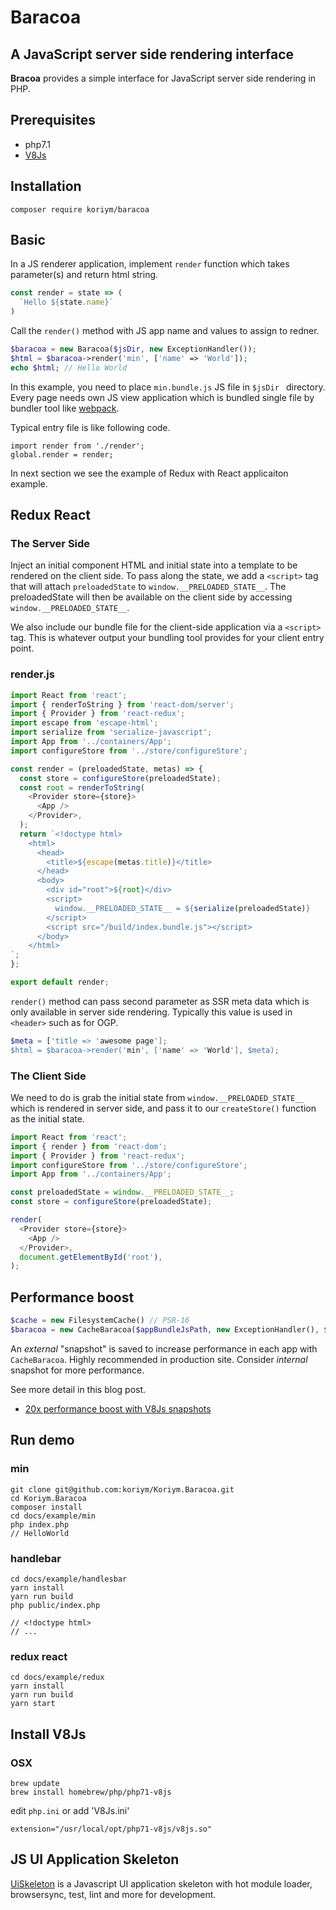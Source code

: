 # Baracoa

## A JavaScript server side rendering interface

**Bracoa** provides a simple interface for JavaScript server side rendering in PHP.

## Prerequisites

 * php7.1
 * [V8Js](http://php.net/v8js) 

## Installation
   
```
composer require koriym/baracoa
```

## Basic

In a JS renderer application, implement `render` function which takes parameter(s) and return html string. 

```javascript
const render = state => (
  `Hello ${state.name}`
)
```

Call the `render()` method with JS app name and values to assign to redner.

```php
$baracoa = new Baracoa($jsDir, new ExceptionHandler());
$html = $baracoa->render('min', ['name' => 'World']);
echo $html; // Hello World
```

In this example, you need to place `min.bundle.js` JS file in `$jsDir ` directory.
Every page needs own JS view application which is bundled single file by bundler tool like [webpack](https://webpack.github.io/).


Typical entry file is like following code.

```
import render from './render';
global.render = render;
```


In next section we see the example of Redux with React applicaiton example.


## Redux React

### The Server Side

Inject an initial component HTML and initial state into a template to be rendered on the client side.
To pass along the state, we add a `<script>` tag that will attach `preloadedState` to `window.__PRELOADED_STATE__`.
The preloadedState will then be available on the client side by accessing `window.__PRELOADED_STATE__`.

We also include our bundle file for the client-side application via a `<script>` tag.
This is whatever output your bundling tool provides for your client entry point. 


### render.js

```javascript
import React from 'react';
import { renderToString } from 'react-dom/server';
import { Provider } from 'react-redux';
import escape from 'escape-html';
import serialize from 'serialize-javascript';
import App from '../containers/App';
import configureStore from '../store/configureStore';

const render = (preloadedState, metas) => {
  const store = configureStore(preloadedState);
  const root = renderToString(
    <Provider store={store}>
      <App />
    </Provider>,
  );
  return `<!doctype html>
    <html>
      <head>
        <title>${escape(metas.title)}</title>
      </head>
      <body>
        <div id="root">${root}</div>
        <script>
          window.__PRELOADED_STATE__ = ${serialize(preloadedState)}
        </script>
        <script src="/build/index.bundle.js"></script>
      </body>
    </html>
`;
};

export default render;
```

`render()` method can pass second parameter as SSR meta data which is only available in server side rendering. Typically this value is used in `<header>` such as for OGP.

```php
$meta = ['title => 'awesome page'];
$html = $baracoa->render('min', ['name' => 'World'], $meta);
```

### The Client Side


We need to do is grab the initial state from `window.__PRELOADED_STATE__` which is rendered in server side, and pass it to our `createStore()` function as the initial state.

```javascript
import React from 'react';
import { render } from 'react-dom';
import { Provider } from 'react-redux';
import configureStore from '../store/configureStore';
import App from '../containers/App';

const preloadedState = window.__PRELOADED_STATE__;
const store = configureStore(preloadedState);

render(
  <Provider store={store}>
    <App />
  </Provider>,
  document.getElementById('root'),
);
```

## Performance boost 

```php
$cache = new FilesystemCache() // PSR-16
$baracoa = new CacheBaracoa($appBundleJsPath, new ExceptionHandler(), $cache);
```
An *external* "snapshot" is saved to increase performance in each app with `CacheBaracoa`.
Highly recommended in production site.
Consider *internal* snapshot for more performance.

See more detail in this blog post.

* [20x performance boost with V8Js snapshots](http://stesie.github.io/2016/02/snapshot-performance)

## Run demo

### min

```
git clone git@github.com:koriym/Koriym.Baracoa.git
cd Koriym.Baracoa
composer install
cd docs/example/min
php index.php
// HelloWorld
```

### handlebar

```
cd docs/example/handlesbar
yarn install
yarn run build
php public/index.php

// <!doctype html>
// ...
```

### redux react

```
cd docs/example/redux
yarn install
yarn run build
yarn start
```

## Install V8Js

### OSX

```
brew update
brew install homebrew/php/php71-v8js
```

edit `php.ini` or add 'V8Js.ini'

```
extension="/usr/local/opt/php71-v8js/v8js.so"
```

## JS UI Application Skeleton

[UiSkeleton](https://github.com/koriym/Koriym.JsUiSkeleton) is a Javascript UI application skeleton with  hot module loader, browsersync, test, lint and more for development.